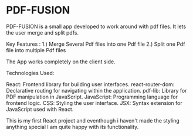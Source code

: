 # PDF-FUSION

PDF-FUSION is a small app developed to work around with pdf files.
It lets the user merge and split pdfs.

Key Features :
1.) Merge Several Pdf files into one Pdf file
2.) Split one Pdf file into multiple Pdf files 

The App works completely on the client side.

Technologies Used:

React: Frontend library for building user interfaces.
react-router-dom: Declarative routing for navigating within the application.
pdf-lib: Library for PDF manipulation in JavaScript.
JavaScript: Programming language for frontend logic.
CSS: Styling the user interface.
JSX: Syntax extension for JavaScript used with React.

This is my first React project and eventhough i haven't made the styling anything special
I am quite happy with its functionality.


